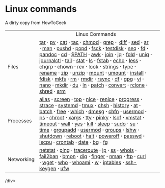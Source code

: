 # Linux commands

A dirty copy from HowToGeek

<div class="pdc_standard"><table class="readmore_table" role="presentation">
<tbody>
<tr class="table_label">
<td class="label"></td>
<td style="text-align: center;">Linux Commands</td>
</tr>
<tr>
<td class="label">Files</td>
<td><a href="https://www.howtogeek.com/248780/how-to-compress-and-extract-files-using-the-tar-command-on-linux/">tar</a> <strong>·</strong> <a href="https://www.howtogeek.com/428654/how-to-monitor-the-progress-of-linux-commands-with-pv-and-progress/">pv</a> <strong>·</strong>&nbsp;<a href="https://www.howtogeek.com/278599/how-to-combine-text-files-using-the-cat-command-in-linux/">cat</a> <strong>·</strong> <a href="https://www.howtogeek.com/424234/how-to-use-the-linux-cat-and-tac-commands/">tac</a> <strong>·</strong> <a href="https://www.howtogeek.com/437958/how-to-use-the-chmod-command-on-linux/">chmod</a>&nbsp;<strong>·</strong> <a href="https://www.howtogeek.com/496056/how-to-use-the-grep-command-on-linux/">grep</a><strong> ·</strong> &nbsp;<a href="https://www.howtogeek.com/410532/how-to-compare-two-text-files-in-the-linux-terminal/">diff</a> <strong>·</strong>&nbsp;<a href="https://www.howtogeek.com/666395/how-to-use-the-sed-command-on-linux/">sed</a> <strong>·</strong> <a href="https://www.howtogeek.com/427086/how-to-use-linuxs-ar-command-to-create-static-libraries/">ar</a> <strong>·</strong>&nbsp;<a href="https://www.howtogeek.com/663440/how-to-use-linuxs-man-command-hidden-secrets-and-basics/">man</a> <strong>·</strong> <a href="https://www.howtogeek.com/659146/how-to-use-pushd-and-popd-on-linux/">pushd</a> <strong>·</strong> <a href="https://www.howtogeek.com/659146/how-to-use-pushd-and-popd-on-linux/">popd</a> <strong>·</strong> <a href="https://www.howtogeek.com/745921/how-to-use-the-fsck-command-on-linux/">fsck</a> <strong>·</strong> <a href="https://www.howtogeek.com/700310/how-to-recover-deleted-files-on-linux-with-testdisk/">testdisk</a> <strong>·</strong> <a href="https://www.howtogeek.com/693549/how-to-use-the-seq-command-on-linux/">seq</a> <strong>·</strong> <a href="https://www.howtogeek.com/682244/how-to-use-the-fd-command-on-linux/">fd</a> <strong>·</strong> <a href="https://www.howtogeek.com/678022/how-to-use-pandoc-to-convert-files-on-the-linux-command-line/">pandoc</a> <strong>·</strong> <a href="https://www.howtogeek.com/666127/how-to-use-the-cd-command-on-linux/">cd</a> <strong>·</strong> <a href="https://www.howtogeek.com/658904/how-to-add-a-directory-to-your-path-in-linux/">$PATH</a> <strong>·</strong> <a href="https://www.howtogeek.com/562941/how-to-use-the-awk-command-on-linux/">awk</a> <strong>·</strong> <a href="https://www.howtogeek.com/542677/how-to-use-the-join-command-on-linux/">join</a> <strong>·</strong> <a href="https://www.howtogeek.com/529219/how-to-parse-json-files-on-the-linux-command-line-with-jq/">jq</a> <strong>·</strong> <a href="https://www.howtogeek.com/538778/how-to-use-the-fold-command-on-linux/">fold</a> <strong>·</strong> <a href="https://www.howtogeek.com/533406/how-to-use-the-uniq-command-on-linux/">uniq</a> <strong>·</strong> <a href="https://www.howtogeek.com/499623/how-to-use-journalctl-to-read-linux-system-logs/">journalctl</a> <strong>·</strong> <a href="https://www.howtogeek.com/481766/how-to-use-the-tail-command-on-linux/">tail</a> <strong>·</strong> <a href="https://www.howtogeek.com/451022/how-to-use-the-stat-command-on-linux/">stat</a> <strong>·</strong> <a href="https://www.howtogeek.com/448446/how-to-use-the-ls-command-on-linux/">ls</a> <strong>·</strong> <a href="https://www.howtogeek.com/444814/how-to-write-an-fstab-file-on-linux/">fstab</a> <strong>·</strong> <a href="https://www.howtogeek.com/446071/how-to-use-the-echo-command-on-linux/">echo</a> <strong>·</strong> <a href="https://www.howtogeek.com/444233/how-to-use-the-less-command-on-linux/">less</a> <strong>·</strong> <a href="https://www.howtogeek.com/439500/how-to-use-the-chgrp-command-on-linux/">chgrp</a> <strong>·</strong> <a href="https://www.howtogeek.com/438435/how-to-use-the-chown-command-on-linux/">chown</a> <strong>·</strong> <a href="https://www.howtogeek.com/434180/how-to-use-the-rev-command-on-linux/">rev</a> <strong>·</strong> <a href="https://www.howtogeek.com/428742/how-to-use-the-look-command-on-linux/">look</a> <strong>·</strong> <a href="https://www.howtogeek.com/427805/how-to-use-the-strings-command-on-linux/">strings</a> <strong>·</strong> <a href="https://www.howtogeek.com/426014/how-to-use-the-linux-type-command/">type</a> <strong>·</strong> <a href="https://www.howtogeek.com/423214/how-to-use-the-rename-command-on-linux/">rename</a> <strong>·</strong> <a href="https://www.howtogeek.com/414082/how-to-zip-or-unzip-files-from-the-linux-terminal/">zip</a> <strong>·</strong> <a href="https://www.howtogeek.com/414082/how-to-zip-or-unzip-files-from-the-linux-terminal/">unzip</a> <strong>·</strong> <a href="https://www.howtogeek.com/414082/how-to-zip-or-unzip-files-from-the-linux-terminal/">mount</a> <strong>·</strong> <a href="https://www.howtogeek.com/414082/how-to-zip-or-unzip-files-from-the-linux-terminal/">umount</a> <strong>·</strong> <a href="https://www.howtogeek.com/411366/how-to-copy-files-with-the-install-command-on-linux/">install</a> <strong>·</strong> <a href="https://www.howtogeek.com/106873/how-to-use-fdisk-to-manage-partitions-on-linux/">fdisk</a> <strong>·</strong> <a href="https://www.howtogeek.com/443342/how-to-use-the-mkfs-command-on-linux/">mkfs</a>&nbsp;<strong>·</strong> <a href="https://www.howtogeek.com/409115/how-to-delete-files-and-directories-in-the-linux-terminal/">rm</a> <strong>·</strong> <a href="https://www.howtogeek.com/409115/how-to-delete-files-and-directories-in-the-linux-terminal/">rmdir</a>&nbsp;<strong>·</strong> <a href="https://www.howtogeek.com/427480/how-to-back-up-your-linux-system/">rsync</a>&nbsp;<strong>·</strong> <a href="https://www.howtogeek.com/409611/how-to-view-free-disk-space-and-disk-usage-from-the-linux-terminal/">df</a>&nbsp;<strong>·</strong> <a href="https://www.howtogeek.com/427982/how-to-encrypt-and-decrypt-files-with-gpg-on-linux/">gpg</a>&nbsp;<strong>·</strong> <a href="https://www.howtogeek.com/102468/a-beginners-guide-to-editing-text-files-with-vi/">vi</a>&nbsp;<strong>·</strong> <a href="https://www.howtogeek.com/howto/42980/the-beginners-guide-to-nano-the-linux-command-line-text-editor/">nano</a>&nbsp;<strong>·</strong> <a href="https://www.howtogeek.com/275069/how-to-create-multiple-subdirectories-with-one-linux-command/">mkdir</a>&nbsp;<strong>·</strong> <a href="https://www.howtogeek.com/450366/how-to-get-the-size-of-a-file-or-directory-in-linux/">du</a>&nbsp;<strong>·</strong> <a href="https://www.howtogeek.com/287014/how-to-create-and-use-symbolic-links-aka-symlinks-on-linux/">ln</a>&nbsp;<strong>·</strong> <a href="https://www.howtogeek.com/415442/how-to-apply-a-patch-to-a-file-and-create-patches-in-linux/">patch</a>&nbsp;<strong>·</strong> <a href="https://www.howtogeek.com/109369/how-to-quickly-resize-convert-modify-images-from-the-linux-terminal/">convert</a>&nbsp;<strong>·</strong> <a href="https://www.howtogeek.com/451262/how-to-use-rclone-to-back-up-to-google-drive-on-linux/">rclone</a> <strong>·</strong> <a href="https://www.howtogeek.com/425232/how-to-securely-delete-files-on-linux/">shred</a> <strong>·</strong> <a href="https://www.howtogeek.com/425232/how-to-securely-delete-files-on-linux/">srm</a></td>
<td></td>
</tr>
<tr>
<td class="label">Processes</td>
<td><a href="https://www.howtogeek.com/439736/how-to-create-aliases-and-shell-functions-on-linux/">alias</a>&nbsp;<strong>·</strong> <a href="https://www.howtogeek.com/662422/how-to-use-linuxs-screen-command/">screen</a> <strong>·</strong>&nbsp;<a href="https://www.howtogeek.com/668986/how-to-use-the-linux-top-command-and-understand-its-output/">top</a> <strong>·</strong>&nbsp;<a href="https://www.howtogeek.com/411979/how-to-set-process-priorities-with-the-nice-and-renice-commands-in-linux/">nice</a> <strong>·</strong> <a href="https://www.howtogeek.com/411979/how-to-set-process-priorities-with-the-nice-and-renice-commands-in-linux/">renice</a> <strong>·</strong>&nbsp;<a href="https://www.howtogeek.com/428654/how-to-monitor-the-progress-of-linux-commands-with-pv-and-progress/">progress</a> <strong>·</strong> <a href="https://www.howtogeek.com/732736/how-to-use-strace-to-monitor-linux-system-calls/">strace</a> <strong>·</strong> <a href="https://www.howtogeek.com/687970/how-to-run-a-linux-program-at-startup-with-systemd/">systemd</a> <strong>·</strong> <a href="https://www.howtogeek.com/671422/how-to-use-tmux-on-linux-and-why-its-better-than-screen/">tmux</a> <strong>·</strong> <a href="https://www.howtogeek.com/669835/how-to-change-your-default-shell-on-linux-with-chsh/">chsh</a> <strong>·</strong> <a href="https://www.howtogeek.com/465243/how-to-use-the-history-command-on-linux/">history</a> <strong>·</strong> <a href="https://www.howtogeek.com/451386/how-to-use-at-and-batch-on-linux-to-launch-processes/">at</a> <strong>·</strong> <a href="https://www.howtogeek.com/451386/how-to-use-at-and-batch-on-linux-to-launch-processes/">batch</a> <strong>·</strong> <a href="https://www.howtogeek.com/456943/how-to-use-the-free-command-on-linux/">free</a> <strong>·</strong> <a href="https://www.howtogeek.com/450894/how-to-use-the-which-command-on-linux/">which</a> <strong>·</strong> <a href="https://www.howtogeek.com/449335/how-to-use-the-dmesg-command-on-linux/">dmesg</a> <strong>·</strong> <a href="https://www.howtogeek.com/449160/how-to-change-user-data-with-chfn-and-usermod-on-linux/">chfn</a> <strong>·</strong> <a href="https://www.howtogeek.com/449160/how-to-change-user-data-with-chfn-and-usermod-on-linux/">usermod</a> <strong>·</strong> <a href="https://www.howtogeek.com/448271/how-to-use-the-ps-command-to-monitor-linux-processes/">ps</a> <strong>·</strong>&nbsp;<a href="https://www.howtogeek.com/441534/how-to-use-the-chroot-command-on-linux/">chroot</a> <strong>·</strong> <a href="https://www.howtogeek.com/435164/how-to-use-the-xargs-command-on-linux/">xargs</a> <strong>·</strong> <a href="https://www.howtogeek.com/428174/what-is-a-tty-on-linux-and-how-to-use-the-tty-command/">tty</a> <strong>·</strong> <a href="https://www.howtogeek.com/427004/how-to-use-the-pinky-command-on-linux/">pinky</a> <strong>·</strong> <a href="https://www.howtogeek.com/426031/how-to-use-the-linux-lsof-command/">lsof</a> <strong>·</strong> <a href="https://www.howtogeek.com/424334/how-to-use-the-vmstat-command-on-linux/">vmstat</a> <strong>·</strong> <a href="https://www.howtogeek.com/423286/how-to-use-the-timeout-command-on-linux/">timeout</a> <strong>·</strong> <a href="https://www.howtogeek.com/415914/how-to-use-the-wall-command-on-linux/">wall</a> <strong>·</strong> <a href="https://www.howtogeek.com/415535/how-to-use-the-yes-command-on-linux/">yes</a> <strong>·</strong> <a href="https://www.howtogeek.com/413213/how-to-kill-processes-from-the-linux-terminal/">kill</a> <strong>·</strong> <a href="https://www.howtogeek.com/410299/how-to-pause-a-bash-script-with-the-linux-sleep-command/">sleep</a> <strong>·</strong> <a href="https://www.howtogeek.com/111479/htg-explains-whats-the-difference-between-sudo-su/">sudo</a> <strong>·</strong> <a href="https://www.howtogeek.com/111479/htg-explains-whats-the-difference-between-sudo-su/">su</a> <strong>·</strong> <a href="https://www.howtogeek.com/415977/how-to-use-the-time-command-on-linux/">time</a>&nbsp;<strong>·</strong> <a href="https://www.howtogeek.com/50787/add-a-user-to-a-group-or-second-group-on-linux/">groupadd</a> <strong>·</strong> <a href="https://www.howtogeek.com/50787/add-a-user-to-a-group-or-second-group-on-linux/">usermod</a>&nbsp;<strong>·</strong> <a href="https://www.howtogeek.com/howto/ubuntu/see-which-groups-your-linux-user-belongs-to/">groups</a>&nbsp;<strong>·</strong> <a href="https://www.howtogeek.com/508993/how-to-check-which-gpu-is-installed-on-linux/">lshw</a>&nbsp;<strong>·</strong> <a href="https://www.howtogeek.com/411925/how-to-reboot-or-shut-down-linux-using-the-command-line/">shutdown</a> <strong>·</strong> <a href="https://www.howtogeek.com/411925/how-to-reboot-or-shut-down-linux-using-the-command-line/">reboot</a> <strong>·</strong> <a href="https://www.howtogeek.com/411925/how-to-reboot-or-shut-down-linux-using-the-command-line/">halt</a> <strong>·</strong> <a href="https://www.howtogeek.com/411925/how-to-reboot-or-shut-down-linux-using-the-command-line/">poweroff</a>&nbsp;<strong>·</strong> <a href="https://www.howtogeek.com/447443/how-to-change-account-passwords-on-linux/">passwd</a>&nbsp;<strong>·</strong> <a href="https://www.howtogeek.com/198615/how-to-check-if-your-linux-system-is-32-bit-or-64-bit/">lscpu</a>&nbsp;<strong>·</strong> <a href="https://www.howtogeek.com/101288/how-to-schedule-tasks-on-linux-an-introduction-to-crontab-files/">crontab</a>&nbsp;<strong>·</strong> <a href="https://www.howtogeek.com/410442/how-to-display-the-date-and-time-in-the-linux-terminal-and-use-it-in-bash-scripts/">date</a>&nbsp;<strong>·</strong> <a href="https://www.howtogeek.com/440848/how-to-run-and-control-background-processes-on-linux/">bg</a>&nbsp;<strong>·</strong> <a href="https://www.howtogeek.com/440848/how-to-run-and-control-background-processes-on-linux/">fg</a></td>
<td></td>
</tr>
<tr>
<td class="label">Networking</td>
<td><a href="https://www.howtogeek.com/513003/how-to-use-netstat-on-linux/">netstat</a> <strong>·</strong> <a href="https://www.howtogeek.com/355664/how-to-use-ping-to-test-your-network/">ping</a> <strong>·</strong> <a href="https://www.howtogeek.com/657780/how-to-use-the-traceroute-command-on-linux/">traceroute</a> <strong>·</strong> <a href="https://www.howtogeek.com/657911/how-to-use-the-ip-command-on-linux/">ip</a> <strong>·</strong> <a href="https://www.howtogeek.com/681468/how-to-use-the-ss-command-on-linux/">ss</a> <strong>·</strong> <a href="https://www.howtogeek.com/680086/how-to-use-the-whois-command-on-linux/">whois</a> <strong>·</strong> <a href="https://www.howtogeek.com/675010/how-to-secure-your-linux-computer-with-fail2ban/">fail2ban</a> <strong>·</strong> <a href="https://www.howtogeek.com/664589/how-to-use-bmon-to-monitor-network-bandwidth-on-linux/">bmon</a> <strong>·</strong> <a href="https://www.howtogeek.com/663056/how-to-use-the-dig-command-on-linux/">dig</a> <strong>·</strong> <a href="https://www.howtogeek.com/440391/how-to-use-the-finger-command-on-linux/">finger</a> <strong>·</strong> <a href="https://www.howtogeek.com/423709/how-to-see-all-devices-on-your-network-with-nmap-on-linux/">nmap</a> <strong>·</strong> <a href="https://www.howtogeek.com/412626/how-to-use-the-ftp-command-on-linux/">ftp</a> <strong>·</strong>&nbsp;<a href="https://www.howtogeek.com/447033/how-to-use-curl-to-download-files-from-the-linux-command-line/">curl</a> <strong>·</strong>&nbsp;<a href="https://www.howtogeek.com/281663/how-to-use-wget-the-ultimate-command-line-downloading-tool/">wget</a>&nbsp;<strong>·</strong> <a href="https://www.howtogeek.com/410423/how-to-determine-the-current-user-account-in-linux/">who</a> <strong>·</strong> <a href="https://www.howtogeek.com/410423/how-to-determine-the-current-user-account-in-linux/">whoami</a> <strong>·</strong> <a href="https://www.howtogeek.com/410423/how-to-determine-the-current-user-account-in-linux/">w</a>&nbsp;<strong>·</strong> <a href="https://www.howtogeek.com/177621/the-beginners-guide-to-iptables-the-linux-firewall/">iptables</a>&nbsp;<strong>·</strong> <a href="https://www.howtogeek.com/424510/how-to-create-and-install-ssh-keys-from-the-linux-shell/">ssh-keygen</a>&nbsp;<strong>·</strong>&nbsp;<a href="https://www.howtogeek.com/115116/how-to-configure-ubuntus-built-in-firewall/">ufw</a></td>
<td></td>
</tr>
</tbody>
</table>
/div>
